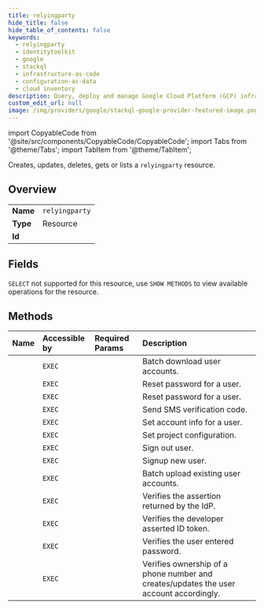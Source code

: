 ```yaml
---
title: relyingparty
hide_title: false
hide_table_of_contents: false
keywords:
  - relyingparty
  - identitytoolkit
  - google
  - stackql
  - infrastructure-as-code
  - configuration-as-data
  - cloud inventory
description: Query, deploy and manage Google Cloud Platform (GCP) infrastructure and resources using SQL
custom_edit_url: null
image: /img/providers/google/stackql-google-provider-featured-image.png
---
```


import CopyableCode from '@site/src/components/CopyableCode/CopyableCode';
import Tabs from '@theme/Tabs';
import TabItem from '@theme/TabItem';

Creates, updates, deletes, gets or lists a <code>relyingparty</code> resource.

## Overview
<table><tbody>
<tr><td><b>Name</b></td><td><code>relyingparty</code></td></tr>
<tr><td><b>Type</b></td><td>Resource</td></tr>
<tr><td><b>Id</b></td><td><CopyableCode code="google.identitytoolkit.relyingparty" /></td></tr>
</tbody></table>

## Fields
`SELECT` not supported for this resource, use `SHOW METHODS` to view available operations for the resource.


## Methods
| Name | Accessible by | Required Params | Description |
|:-----|:--------------|:----------------|:------------|
| <CopyableCode code="download_account" /> | `EXEC` | <CopyableCode code="" /> | Batch download user accounts. |
| <CopyableCode code="email_link_signin" /> | `EXEC` | <CopyableCode code="" /> | Reset password for a user. |
| <CopyableCode code="reset_password" /> | `EXEC` | <CopyableCode code="" /> | Reset password for a user. |
| <CopyableCode code="send_verification_code" /> | `EXEC` | <CopyableCode code="" /> | Send SMS verification code. |
| <CopyableCode code="set_account_info" /> | `EXEC` | <CopyableCode code="" /> | Set account info for a user. |
| <CopyableCode code="set_project_config" /> | `EXEC` | <CopyableCode code="" /> | Set project configuration. |
| <CopyableCode code="sign_out_user" /> | `EXEC` | <CopyableCode code="" /> | Sign out user. |
| <CopyableCode code="signup_new_user" /> | `EXEC` | <CopyableCode code="" /> | Signup new user. |
| <CopyableCode code="upload_account" /> | `EXEC` | <CopyableCode code="" /> | Batch upload existing user accounts. |
| <CopyableCode code="verify_assertion" /> | `EXEC` | <CopyableCode code="" /> | Verifies the assertion returned by the IdP. |
| <CopyableCode code="verify_custom_token" /> | `EXEC` | <CopyableCode code="" /> | Verifies the developer asserted ID token. |
| <CopyableCode code="verify_password" /> | `EXEC` | <CopyableCode code="" /> | Verifies the user entered password. |
| <CopyableCode code="verify_phone_number" /> | `EXEC` | <CopyableCode code="" /> | Verifies ownership of a phone number and creates/updates the user account accordingly. |
